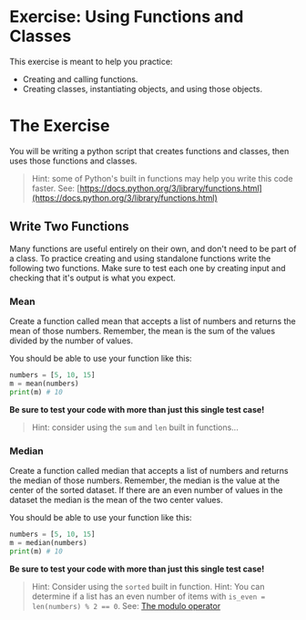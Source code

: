 # Exercise: Using Functions and Classes

This exercise is meant to help you practice:

* Creating and calling functions.
* Creating classes, instantiating objects, and using those objects.

# The Exercise

You will be writing a python script that creates functions and classes, then uses those functions and classes.

> Hint: some of Python's built in functions may help you write this code faster. See: [https://docs.python.org/3/library/functions.html](https://docs.python.org/3/library/functions.html)

## Write Two Functions

Many functions are useful entirely on their own, and don't need to be part of a class. To practice creating and using standalone functions write the following two functions. Make sure to test each one by creating input and checking that it's output is what you expect.

### Mean

Create a function called mean that accepts a list of numbers and returns the mean of those numbers. Remember, the mean is the sum of the values divided by the number of values. 

You should be able to use your function like this:

```python
numbers = [5, 10, 15]
m = mean(numbers)
print(m) # 10
```

**Be sure to test your code with more than just this single test case!**

> Hint: consider using the `sum` and `len` built in functions...

### Median

Create a function called median that accepts a list of numbers and returns the median of those numbers. Remember, the median is the value at the center of the sorted dataset. If there are an even number of values in the dataset the median is the mean of the two center values.

You should be able to use your function like this:

```python
numbers = [5, 10, 15]
m = median(numbers)
print(m) # 10
```

**Be sure to test your code with more than just this single test case!**

> Hint: Consider using the `sorted` built in function.
> Hint: You can determine if a list has an even number of items with `is_even = len(numbers) % 2 == 0`. See: [The modulo operator](https://www.freecodecamp.org/news/the-python-modulo-operator-what-does-the-symbol-mean-in-python-solved/)
